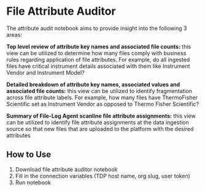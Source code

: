 # File Attribute Auditor

The attribute audit notebook aims to provide insight into the following 3 areas:

**Top level review of attribute key names and associated file counts:** this view can be utilized to determine how many files comply with business rules regarding application of file attributes. For example, do all ingested files have critical instrument details associated with them like Instrument Vendor and Instrument Model? 

**Detailed breakdown of attribute key names, associated values and associated file counts:** this view can be utilized to identify fragmentation across file attribute labels. For example, how many files have ThermoFisher Scientific set as Instrument Vendor as opposed to Thermo Fisher Scientific?

**Summary of File-Log Agent scanline file attribute assignments:** this view can be utilized to identify file attribute assignments at the data ingestion source so that new files that are uploaded to the platform with the desired attributes

## How to Use

1. Download file attribute auditor notebook
2. Fill in the connection variables (TDP host name, org slug, user token)
3. Run notebook